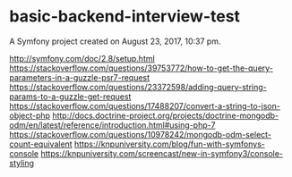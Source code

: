 basic-backend-interview-test
============================

A Symfony project created on August 23, 2017, 10:37 pm.

http://symfony.com/doc/2.8/setup.html
https://stackoverflow.com/questions/39753772/how-to-get-the-query-parameters-in-a-guzzle-psr7-request
https://stackoverflow.com/questions/23372598/adding-query-string-params-to-a-guzzle-get-request
https://stackoverflow.com/questions/17488207/convert-a-string-to-json-object-php
http://docs.doctrine-project.org/projects/doctrine-mongodb-odm/en/latest/reference/introduction.html#using-php-7
https://stackoverflow.com/questions/10978242/mongodb-odm-select-count-equivalent
https://knpuniversity.com/blog/fun-with-symfonys-console
https://knpuniversity.com/screencast/new-in-symfony3/console-styling
